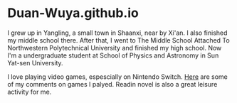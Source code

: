 # Duan-Wuya.github.io

I grew up in Yangling, a small town in Shaanxi, near by Xi'an. I also finished my middle school there. After that, I went to The Middle School Attached To Northwestern Polytechnical University and finished my high school. Now I'm a undergraduate student at School of Physics and Astronomy in Sun Yat-sen University.

I love playing video games, espescially on Nintendo Switch. [Here](xxx-yyy.com) are some of my comments on games I palyed. Readin novel is also a great leisure activity for me.
